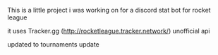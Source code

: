 This is a little project i was working on for a discord stat bot for rocket league

it uses Tracker.gg (http://rocketleague.tracker.network/) unofficial api

updated to tournaments update
